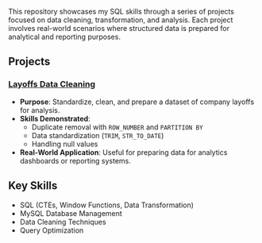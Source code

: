 This repository showcases my SQL skills through a series of projects focused on data cleaning, transformation, and analysis. Each project involves real-world scenarios where structured data is prepared for analytical and reporting purposes.

## Projects
### [Layoffs Data Cleaning](./Layoffs-Data-Cleaning)
- **Purpose**: Standardize, clean, and prepare a dataset of company layoffs for analysis.
- **Skills Demonstrated**:
  - Duplicate removal with `ROW_NUMBER` and `PARTITION BY`
  - Data standardization (`TRIM`, `STR_TO_DATE`)
  - Handling null values
- **Real-World Application**: Useful for preparing data for analytics dashboards or reporting systems.

## Key Skills
- SQL (CTEs, Window Functions, Data Transformation)
- MySQL Database Management
- Data Cleaning Techniques
- Query Optimization
